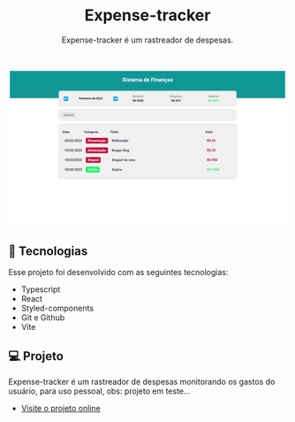 <h1 align="center">Expense-tracker</h1>

<p align="center">Expense-tracker é um rastreador de despesas. <br/>
</p>

<br>

<p align="center">
  <img alt="Expense app" src="expense.png" width="100%" height="70%">
</p>

## 🚀 Tecnologias

Esse projeto foi desenvolvido com as seguintes tecnologias:

- Typescript
- React 
- Styled-components
- Git e Github
- Vite

## 💻 Projeto

Expense-tracker é um rastreador de despesas monitorando os gastos do usuário, para uso pessoal, obs: projeto em teste...

- [Visite o projeto online](https://expense-tracker-pi-murex.vercel.app/)
